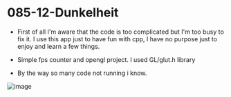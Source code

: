 # 085-12-Dunkelheit

- First of all I'm aware that the code is too complicated but I'm too busy to fix it. 
I use this app just to have fun with cpp, I have no purpose just to enjoy and learn a few things.

- Simple fps counter and opengl project.
  I used GL/glut.h library
- By the way so many code not running i know.




![image](https://user-images.githubusercontent.com/66999194/136713500-e0b83adc-aa81-46ee-bda0-613b6e9bd119.png)
